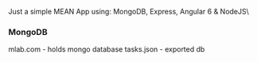 Just a simple MEAN App using: MongoDB, Express, Angular 6 & NodeJS\


### MongoDB
mlab.com - holds mongo database
tasks.json - exported db

